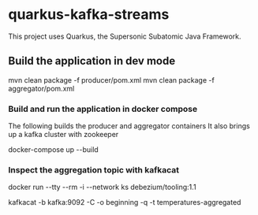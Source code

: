 # quarkus-kafka-streams

This project uses Quarkus, the Supersonic Subatomic Java Framework.

## Build the application in dev mode
mvn clean package -f producer/pom.xml
mvn clean package -f aggregator/pom.xml


### Build and run the application in docker compose
The following builds the producer and aggregator containers
It also brings up a kafka cluster with zookeeper

docker-compose up --build


### Inspect the aggregation topic with kafkacat

docker run --tty --rm -i --network ks debezium/tooling:1.1

kafkacat -b kafka:9092 -C -o beginning -q -t temperatures-aggregated
